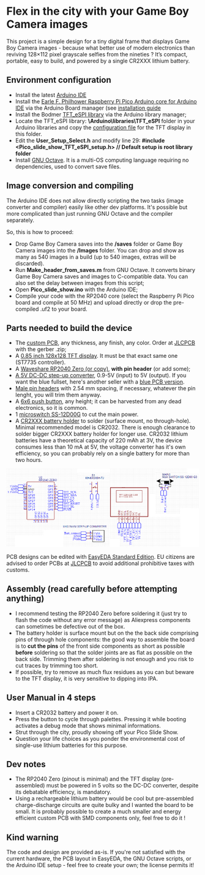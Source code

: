 # Flex in the city with your Game Boy Camera images

This project is a simple design for a tiny digital frame that displays Game Boy Camera images - because what better use of modern electronics than reviving 128×112 pixel grayscale selfies from the nineties ? It’s compact, portable, easy to build, and powered by a single CR2XXX lithium battery.

## Environment configuration

- Install the latest [Arduino IDE](https://www.arduino.cc/en/software)
- Install the [Earle F. Philhower Raspberry Pi Pico Arduino core for Arduino IDE](https://github.com/earlephilhower/arduino-pico) via the Arduino Board manager (see [installation guide](https://github[...])
- Install the Bodmer [TFT_eSPI library](https://github.com/Bodmer/TFT_eSPI) via the Arduino library manager;
- Locate the TFT_eSPI library: **\Arduino\libraries\TFT_eSPI** folder in your Arduino libraries and copy the [configuration file](/Pico_slide_show/TFT_setup) for the TFT display in this folder.
- Edit the **User_Setup_Select.h** and modify line 29:
    **#include <Pico_slide_show_TFT_eSPI_setup.h> // Default setup is root library folder**
- Install [GNU Octave](https://www.octave.org/). It is a multi-OS computing language requiring no dependencies, used to convert save files.

## Image conversion and compiling

The Arduino IDE does not allow directly scripting the two tasks (image converter and compiler) easily like other dev platforms. It's possible but more complicated than just running GNU Octave and the compiler separately.

So, this is how to proceed:

- Drop Game Boy Camera saves into the **/saves** folder or Game Boy Camera images into the **/Images** folder. You can drop and show as many as 540 images in a build (up to 540 images, extras will be discarded).
- Run **Make_header_from_saves.m** from GNU Octave. It converts binary Game Boy Camera saves and images to C-compatible data. You can also set the delay between images from this script;
- Open **Pico_slide_show.ino** with the Arduino IDE;
- Compile your code with the RP2040 core (select the Raspberry Pi Pico board and compile at 50 MHz) and upload directly or drop the pre-compiled .uf2 to your board.

## Parts needed to build the device

- The [custom PCB](/PCB), any thickness, any finish, any color. Order at [JLCPCB](https://jlcpcb.com/) with the gerber .zip;
- A [0.85 inch 128x128 TFT display](https://aliexpress.com/item/1005008822385316.html). It must be that exact same one (ST7735 controller).
- A [Waveshare RP2040 Zero (or copy)](https://www.aliexpress.com/item/1005003504006451.html), **with pin header** (or add some);
- [A 5V DC-DC step-up converter](https://www.aliexpress.com/item/32809095271.html), 0.9-5V (input) to 5V (output). If you want the blue fullset, here's another seller with a [blue PCB version](https://aliexpress.com/item/1005001640003575.html).
- [Male pin headers](https://www.aliexpress.com/item/4000873858801.html) with 2.54 mm spacing, if necessary, whatever the pin lenght, you will trim them anyway.
- A [6x6 push button](https://www.aliexpress.com/item/1005003938244847.html), any height; it can be harvested from any dead electronics, so it is common.
- 1 [microswitch SS-12D00G](https://www.aliexpress.com/item/1005003938856402.html) to cut the main power.
- A [CR2XXX battery holder](https://aliexpress.com/item/1005006357635710.html) to solder (surface mount, no through-hole). Minimal recommended model is CR2032. There is enough clearance to solder bigger CR2XXX battery holder for longer use. CR2032 lithium batteries have a theoretical capacity of 220 mAh at 3V, the device consumes less than 10 mA at 5V, the voltage converter has it's own efficiency, so you can probably rely on a single battery for more than two hours.

![](/PCB/Schematic.png)

PCB designs can be edited with [EasyEDA Standard Edition](https://easyeda.com). EU citizens are advised to order PCBs at [JLCPCB](https://jlcpcb.com/) to avoid additional prohibitive taxes with customs. 

## Assembly (read carefully before attempting anything)

- I recommend testing the RP2040 Zero before soldering it (just try to flash the code without any error message) as Aliexpress components can sometimes be defective out of the box.
- The battery holder is surface mount but on the the back side comprising pins of through hole components: the good way to assemble the board is to **cut the pins** of the front side components as short as possible **before** soldering so that the solder joints are as flat as possible on the back side. Trimming them after soldering is not enough and you risk to cut traces by trimming too short.
- If possible, try to remove as much flux residues as you can but beware to the TFT display, it is very sensitive to dipping into IPA.

## User Manual in 4 steps

- Insert a CR2032 battery and power it on.
- Press the button to cycle through palettes. Pressing it while booting activates a debug mode that shows minimal informations.
- Strut through the city, proudly showing off your Pico Slide Show.
- Question your life choices as you ponder the environmental cost of single-use lithium batteries for this purpose.

## Dev notes

- The RP2040 Zero (pinout is minimal) and the TFT display (pre-assembled) must be powered in 5 volts so the DC-DC converter, despite its debatable efficiency, is mandatory.
- Using a rechargeable lithium battery would be cool but pre-assembled charge-discharge circuits are quite bulky and I wanted the board to be small. It is probably possible to create a much smaller and energy efficient custom PCB with SMD components only, feel free to do it !

## Kind warning

The code and design are provided as-is. If you're not satisfied with the current hardware, the PCB layout in EasyEDA, the GNU Octave scripts, or the Arduino IDE setup - feel free to create your own; the license permits it!
